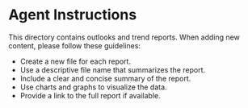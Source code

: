 # Agent Instructions

This directory contains outlooks and trend reports. When adding new content, please follow these guidelines:

- Create a new file for each report.
- Use a descriptive file name that summarizes the report.
- Include a clear and concise summary of the report.
- Use charts and graphs to visualize the data.
- Provide a link to the full report if available.
